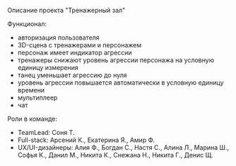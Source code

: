 Описание проекта "Тренажерный зал"

Функционал:

* авторизация пользователя
* 3D-сцена с тренажерами и персонажем
* персонаж имеет индикатор агрессии
* тренажеры снижают уровень агрессии персонажа на условную единицу измерения
* танец уменьшает агрессию до нуля
* уровень агрессии повышается автоматически в условную единицу времени
* мультиплеер
* чат

Роли в команде:
* TeamLead: Соня Т.
* Full-stack: Арсений К., Екатерина Я., Амир Ф.
* UX/UI-дизайнеры: Алия Ф., Богдан С., Настя С., Алина Л., Марина Ш., Софья К., Данил М., Никита К., Снежана Н., Никита Г., Денис Щ.